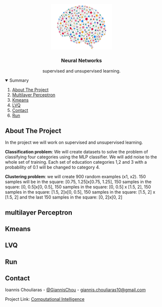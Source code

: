 <!-- PROJECT LOGO -->
<br />
<p align="center">
  <a href="https://github.com/othneildrew/Best-README-Template">
    <img src="images/logo.png" alt="Logo" width="200" height="150">
  </a>

  <h3 align="center">Neural Networks</h3>

  <p align="center">
    supervised and unsupervised learning.
  </p>
</p>



<!-- TABLE OF CONTENTS -->
<details open="open">
  <summary>Summary</summary>
  <ol>
    <li>
      <a href="#about-the-project">About The Project</a>
    </li>
    <li>
      <a href="#multilayerPerceptron">Multilayer Perceptron</a>
    </li>
    <li><a href="#kmeans">Kmeans</a></li>
    <li><a href="#LVQ">LVQ</a></li>
    <li><a href="#contact">Contact</a></li>
    <li><a href="#run">Run</a></li>
  </ol>
</details>



<!-- ABOUT THE PROJECT -->
## About The Project
In the project we will work on supervised and unsupervised learning. 

**Classification problem**: We will create datasets to solve the problem of classifying four categories using the MLP classifier. We will add noise to the whole set of training. Each set of education categories 1,2 and 3 with a probability of 0.1 will be changed to category 4.

**Clustering problem**: we will create 900 random examples (x1, x2).
150 samples will be in the square: [0.75, 1.25]x[0.75, 1.25], 
150 samples in the square: [0, 0.5]x[0, 0.5],
150 samples in the square: [0, 0.5] x [1.5, 2],
150 samples in the square: [1.5, 2]x[0, 0.5],
150 samples in the square: [1.5, 2] x [1.5, 2]
and the last 150 samples in the square: [0, 2]x[0, 2]

## multilayer Perceptron
## Kmeans
## LVQ
## Run

<!-- CONTACT -->
## Contact

 Ioannis Chouliaras - [@GiannisChou](https://twitter.com/GiannisChou) - giannis.chouliaras10@gmail.com

Project Link: [Computational Intelligence](https://github.com/GiannisChouliaras/Computational_Intelligence--MYE035)